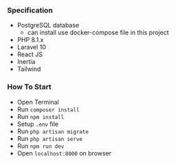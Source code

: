 ### Specification
- PostgreSQL database
  - can install use docker-compose file in this project
- PHP 8.1.x
- Laravel 10
- React JS
- Inertia
- Tailwind

### How To Start
- Open Terminal
- Run `composer install`
- Run `npm install`
- Setup `.env` file
- Run `php artisan migrate`
- Run `php artisan serve`
- Run `npm run dev`
- Open `localhost:8000` on browser